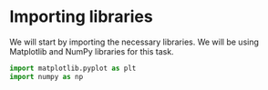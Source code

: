 # Importing libraries

We will start by importing the necessary libraries. We will be using Matplotlib and NumPy libraries for this task.

```python
import matplotlib.pyplot as plt
import numpy as np
```
